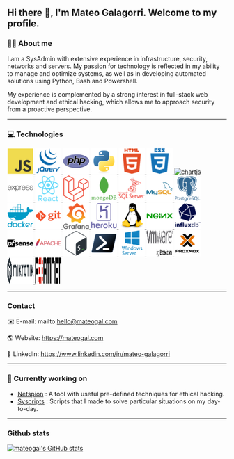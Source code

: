 ## Hi there 👋, I'm Mateo Galagorri. Welcome to my profile.

### :man_technologist: About me

I am a SysAdmin with extensive experience in infrastructure, security, networks and servers. My passion for technology is reflected in my ability to manage and optimize systems, as well as in developing automated solutions using Python, Bash and Powershell.

My experience is complemented by a strong interest in full-stack web development and ethical hacking, which allows me to approach security from a proactive perspective.

---

### :computer: Technologies

<p align="left">
    <a href="https://developer.mozilla.org/en-US/docs/Web/JavaScript" target="_blank" rel="noreferrer">
        <img src='./icons/javascript/javascript-original.svg' width="60" height="60" />
    </a>
    <a href="https://jquery.com/" target="_blank" rel="noreferrer">
        <img src='./icons/jquery/jquery-plain-wordmark.svg' width="60" height="60" />
    </a>
    <a href="https://www.php.net" target="_blank" rel="noreferrer">
        <img src="./icons/php/php-original.svg" alt="php" width="60" height="60" />
    </a>
    <a href="https://www.python.org" target="_blank" rel="noreferrer">
        <img src="./icons/python/python-original.svg" alt="python" width="60" height="60" />
    </a>
    <a href="https://www.w3schools.com/html/" target="_blank" rel="noreferrer">
        <img src="./icons/html5/html5-plain-wordmark.svg" alt="html5" width="60" height="60" />
    </a>
    <a href="https://www.w3schools.com/css/" target="_blank" rel="noreferrer">
        <img src="./icons/css3/css3-plain-wordmark.svg" alt="css3" width="60" height="60" />
    </a>
    <a href="https://www.chartjs.org" target="_blank" rel="noreferrer">
        <img src="https://www.chartjs.org/media/logo-title.svg" alt="chartjs" width="60" height="60" />
    </a>
    <a href="https://expressjs.com" target="_blank" rel="noreferrer">
        <img src="./icons/express/express-original-wordmark.svg" alt="express" width="60" height="60" />
    </a>
    <a href="https://reactjs.org/" target="_blank" rel="noreferrer">
        <img src="./icons/react/react-original-wordmark.svg" alt="react" width="60" height="60" />
    </a>
    <a href="https://laravel.com/" target="_blank" rel="noreferrer">
        <img src='./icons/laravel/laravel-original.svg' width="60" height="60" />
    </a>
    <a href="https://www.mongodb.com/" target="_blank" rel="noreferrer">
        <img src="./icons/mongodb/mongodb-plain-wordmark.svg" alt="mongodb" width="60" height="60" />
    </a>
    <a href="https://www.microsoft.com/en-us/sql-server" target="_blank" rel="noreferrer">
        <img src="./icons/microsoftsqlserver/microsoftsqlserver-plain-wordmark.svg" alt="mssql" width="60" height="60" />
    </a>
    <a href="https://www.mysql.com/" target="_blank" rel="noreferrer">
        <img src="./icons/mysql/mysql-original-wordmark.svg" alt="mysql" width="60" height="60" />
    </a>
    <a href="https://www.postgresql.org" target="_blank" rel="noreferrer">
        <img src="./icons/postgresql/postgresql-plain-wordmark.svg" alt="postgresql" width="60" height="60" />
    </a>
    <a href="https://www.docker.com/" target="_blank" rel="noreferrer">
        <img src="./icons/docker/docker-plain-wordmark.svg" alt="docker" width="60" height="60" />
    </a>
    <a href="https://git-scm.com/" target="_blank" rel="noreferrer">
        <img src="./icons/git/git-plain-wordmark.svg" alt="git" width="60" height="60" />
    </a>
    <a href="https://grafana.com" target="_blank" rel="noreferrer">
        <img src="./icons/grafana/grafana-original-wordmark.svg" alt="grafana" width="60" height="60" />
    </a>
    <a href="https://heroku.com" target="_blank" rel="noreferrer">
        <img src="./icons/heroku/heroku-original-wordmark.svg" alt="heroku" width="60" height="60" />
    </a>
    <a href="https://www.linux.org/" target="_blank" rel="noreferrer">
        <img src="./icons/linux/linux-original.svg" alt="linux" width="60" height="60" />
    </a>
    <a href="https://www.nginx.com" target="_blank" rel="noreferrer">
        <img src="./icons/nginx/nginx-original.svg" alt="nginx" width="60" height="60" />
    </a>
    <a href="https://www.influxdata.com/" target="_blank" rel="noreferrer">
        <img src="./icons/influxdb/influxdb-original-wordmark.svg" alt="influxdb" width="60" height="60" />
    </a>
    <a href="https://www.pfsense.org/" target="_blank" rel="noreferrer">
        <img src="./icons/pfsense/pfsense-original-wordmark.svg" alt="pfsense" width="60" height="60" />
    </a>
    <a href="https://httpd.apache.org/" target="_blank" rel="noreferrer">
        <img src="./icons/apache/apache-original-wordmark.svg" alt="apache" width="60" height="60" />
    </a>
    <a href="#" target="_blank" rel="noreferrer">
        <img src="./icons/bash/bash-original.svg" alt="bash" width="60" height="60" />
    </a>
    <a href="#" target="_blank" rel="noreferrer">
        <img src="./icons/powershell/powershell-original.svg" alt="powershell" width="60" height="60" />
    </a>
    <a href="https://www.microsoft.com/windows-server" target="_blank" rel="noreferrer">
        <img src="./icons/winserver/winserver.png" alt="winserver" width="60" height="60" />
    </a>
    <a href="https://www.vmware.com/" target="_blank" rel="noreferrer">
        <img src="./icons/vmware/vmware.svg" alt="vmware" width="60" height="60" />
    </a>
    <a href="https://www.proxmox.com/" target="_blank" rel="noreferrer">
        <img src="./icons/proxmox/proxmox.png" alt="proxmox" width="60" height="60" />
    </a>
    <a href="https://mikrotik.com/" target="_blank" rel="noreferrer">
        <img src="./icons/mikrotik/mikrotik.svg" alt="mikrotik" width="60" height="60" />
    </a>
    <a href="https://www.fortinet.com/" target="_blank" rel="noreferrer">
        <img src="./icons/fortinet/fortinet-logo.svg" alt="fortinet" width="60" height="60" />
    </a>
</p>

---

### Contact
✉️ E-mail: mailto:hello@mateogal.com

🌎 Website: https://mateogal.com

🔗 LinkedIn: https://www.linkedin.com/in/mateo-galagorri

---

### :brain: Currently working on
- [Netspion](https://github.com/mateogal/netspion) : A tool with useful pre-defined techniques for ethical hacking.
- [Syscripts](https://github.com/mateogal/syscripts) : Scripts that I made to solve particular situations on my day-to-day.

---

### Github stats
[![mateogal's GitHub stats](https://github-readme-stats-mateo-galagorris-projects.vercel.app/api?username=mateogal&show_icons=true&bg_color=00000000&theme=highcontrast)](https://github-readme-stats-mateo-galagorris-projects.vercel.app/)
